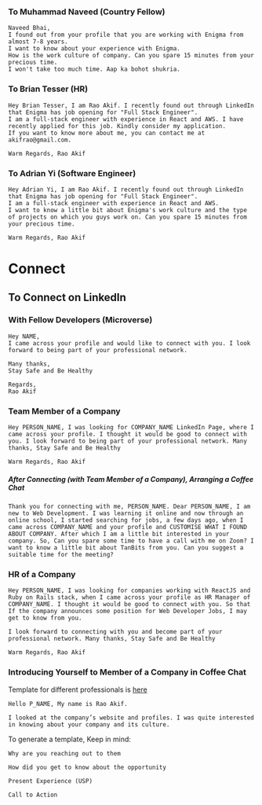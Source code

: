 ### To Muhammad Naveed (Country Fellow)
```
Naveed Bhai,
I found out from your profile that you are working with Enigma from almost 7-8 years.
I want to know about your experience with Enigma.
How is the work culture of company. Can you spare 15 minutes from your precious time.
I won't take too much time. Aap ka bohot shukria.

```

### To Brian Tesser (HR)
```
Hey Brian Tesser, I am Rao Akif. I recently found out through LinkedIn that Enigma has job opening for "Full Stack Engineer".
I am a full-stack engineer with experience in React and AWS. I have recently applied for this job. Kindly consider my application.
If you want to know more about me, you can contact me at akifrao@gmail.com.

Warm Regards, Rao Akif
```

### To Adrian Yi (Software Engineer)
```
Hey Adrian Yi, I am Rao Akif. I recently found out through LinkedIn that Enigma has job opening for "Full Stack Engineer".
I am a full-stack engineer with experience in React and AWS.
I want to know a little bit about Enigma's work culture and the type of projects on which you guys work on. Can you spare 15 minutes from your precious time.

Warm Regards, Rao Akif
```


# Connect

## To Connect on LinkedIn

### With Fellow Developers (Microverse)
```
Hey NAME,
I came across your profile and would like to connect with you. I look forward to being part of your professional network.

Many thanks,
Stay Safe and Be Healthy

Regards,
Rao Akif
```

### Team Member of a Company
```
Hey PERSON_NAME, I was looking for COMPANY_NAME LinkedIn Page, where I came across your profile. I thought it would be good to connect with you. I look forward to being part of your professional network. Many thanks, Stay Safe and Be Healthy

Warm Regards, Rao Akif
```
##### After Connecting (with Team Member of a Company), Arranging a Coffee Chat
```
Thank you for connecting with me, PERSON_NAME. Dear PERSON_NAME, I am new to Web Development. I was learning it online and now through an online school, I started searching for jobs, a few days ago, when I came across COMPANY_NAME and your profile and CUSTOMISE WHAT I FOUND ABOUT COMPANY. After which I am a little bit interested in your company. So, Can you spare some time to have a call with me on Zoom? I want to know a little bit about TanBits from you. Can you suggest a suitable time for the meeting?
```

### HR of a Company
```
Hey PERSON_NAME, I was looking for companies working with ReactJS and Ruby on Rails stack, when I came across your profile as HR Manager of COMPANY_NAME. I thought it would be good to connect with you. So that If the company announces some position for Web Developer Jobs, I may get to know from you.

I look forward to connecting with you and become part of your professional network. Many thanks, Stay Safe and Be Healthy

Warm Regards, Rao Akif
```

### Introducing Yourself to Member of a Company in Coffee Chat
Template for different professionals is [here](https://docs.google.com/document/d/1t77Nq4f8A0cpOq1pauJ68j2CuwbLalrx53eEyhVMmpA/edit#heading=h.lp76uauiuehc)
```
Hello P_NAME, My name is Rao Akif.

I looked at the company’s website and profiles. I was quite interested in knowing about your company and its culture.
```

To generate a template, Keep in mind:
```
Why are you reaching out to them

How did you get to know about the opportunity

Present Experience (USP)

Call to Action
```
